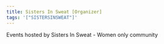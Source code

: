 ```yaml
---
title: Sisters In Sweat [Organizer]
tags: '["SISTERSINSWEAT"]'
--- 
```

Events hosted by Sisters In Sweat - Women only community 
 
